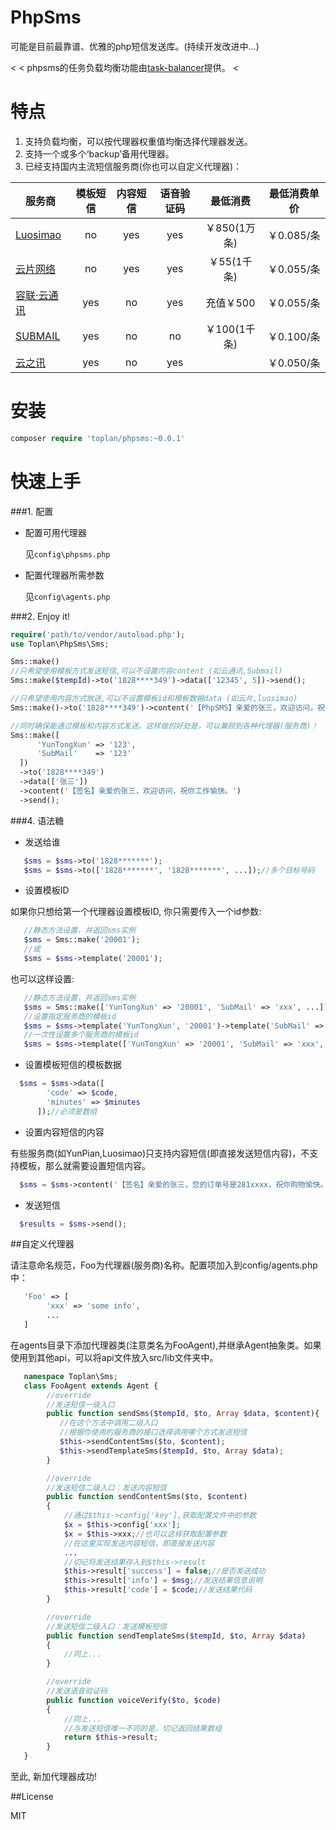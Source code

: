 # PhpSms
可能是目前最靠谱、优雅的php短信发送库。(持续开发改进中...)

<
< phpsms的任务负载均衡功能由[task-balancer](https://github.com/toplan/task-balancer)提供。
<

# 特点
1. 支持负载均衡，可以按代理器权重值均衡选择代理器发送。
2. 支持一个或多个‘backup’备用代理器。
3. 已经支持国内主流短信服务商(你也可以自定义代理器)：

| 服务商 | 模板短信 | 内容短信 | 语音验证码 | 最低消费  |  最低消费单价 |
| ----- | :-----: | :-----: | :------: | :-------: | :-----: |
| [Luosimao](http://luosimao.com)        | no  | yes |  yes    |￥850(1万条) |￥0.085/条|
| [云片网络](http://www.yunpian.com)       | no | yes  | yes    |￥55(1千条)  |￥0.055/条|
| [容联·云通讯](http://www.yuntongxun.com) | yes | no  | yes    |充值￥500    |￥0.055/条|
| [SUBMAIL](http://submail.cn)           | yes | no  | no      |￥100(1千条) |￥0.100/条|
| [云之讯](http://www.ucpaas.com/)        | yes | no  | yes     |            |￥0.050/条|

# 安装

```php
composer require 'toplan/phpsms:~0.0.1'
```

# 快速上手

###1. 配置

- 配置可用代理器

  见`config\phpsms.php`

- 配置代理器所需参数

  见`config\agents.php`

###2. Enjoy it!

```php
require('path/to/vendor/autoload.php');
use Toplan\PhpSms\Sms;

Sms::make()
//只希望使用模板方式发送短信,可以不设置内容content (如云通讯,Submail)
Sms::make($tempId)->to('1828****349')->data(['12345', 5])->send();

//只希望使用内容方式放送,可以不设置模板id和模板数据data (如云片,luosimao)
Sms::make()->to('1828****349')->content('【PhpSMS】亲爱的张三，欢迎访问，祝你工作愉快。')->send();

//同时确保能通过模板和内容方式发送。这样做的好处是，可以兼顾到各种代理器(服务商)！
Sms::make([
      'YunTongXun' => '123',
      'SubMail'    => '123'
  ])
  ->to('1828****349')
  ->data(['张三'])
  ->content('【签名】亲爱的张三，欢迎访问，祝你工作愉快。')
  ->send();
```

###4. 语法糖

   * 发送给谁
```php
   $sms = $sms->to('1828*******');
   $sms = $sms->to(['1828*******', '1828*******', ...]);//多个目标号码
```

   * 设置模板ID

如果你只想给第一个代理器设置模板ID, 你只需要传入一个id参数:
```php
   //静态方法设置，并返回sms实例
   $sms = Sms::make('20001');
   //或
   $sms = $sms->template('20001');
```

也可以这样设置:
```php
   //静态方法设置，并返回sms实例
   $sms = Sms::make(['YunTongXun' => '20001', 'SubMail' => 'xxx', ...]);
   //设置指定服务商的模板id
   $sms = $sms->template('YunTongXun', '20001')->template('SubMail' => 'xxx');
   //一次性设置多个服务商的模板id
   $sms = $sms->template(['YunTongXun' => '20001', 'SubMail' => 'xxx', ...]);
```

  * 设置模板短信的模板数据
```php
  $sms = $sms->data([
        'code' => $code,
        'minutes' => $minutes
      ]);//必须是数组
```

  * 设置内容短信的内容

  有些服务商(如YunPian,Luosimao)只支持内容短信(即直接发送短信内容)，不支持模板，那么就需要设置短信内容。
```php
  $sms = $sms->content('【签名】亲爱的张三，您的订单号是281xxxx，祝你购物愉快。');
```

  * 发送短信
```php
  $results = $sms->send();
```


##自定义代理器

请注意命名规范，Foo为代理器(服务商)名称。配置项加入到config/agents.php中：

```php
   'Foo' => [
        'xxx' => 'some info',
        ...
   ]
```

在agents目录下添加代理器类(注意类名为FooAgent),并继承Agent抽象类。如果使用到其他api，可以将api文件放入src/lib文件夹中。

```php
   namespace Toplan\Sms;
   class FooAgent extends Agent {
        //override
        //发送短信一级入口
        public function sendSms($tempId, $to, Array $data, $content){
           //在这个方法中调用二级入口
           //根据你使用的服务商的接口选择调用哪个方式发送短信
           $this->sendContentSms($to, $content);
           $this->sendTemplateSms($tempId, $to, Array $data);
        }

        //override
        //发送短信二级入口：发送内容短信
        public function sendContentSms($to, $content)
        {
            //通过$this->config['key'],获取配置文件中的参数
            $x = $this->config['xxx'];
            $x = $this->xxx;//也可以这样获取配置参数
            //在这里实现发送内容短信，即直接发送内容
            ...
            //切记将发送结果存入到$this->result
            $this->result['success'] = false;//是否发送成功
            $this->result['info'] = $msg;//发送结果信息说明
            $this->result['code'] = $code;//发送结果代码
        }

        //override
        //发送短信二级入口：发送模板短信
        public function sendTemplateSms($tempId, $to, Array $data)
        {
            //同上...
        }

        //override
        //发送语音验证码
        public function voiceVerify($to, $code)
        {
            //同上...
            //与发送短信唯一不同的是，切记返回结果数组
            return $this->result;
        }
   }
```
至此, 新加代理器成功!

##License

MIT
